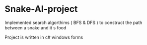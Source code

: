 # Snake-AI-project
Implemented search algorthims ( BFS &amp; DFS ) to construct the path between a snake and it s food 

Project is written in c# windows forms
